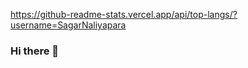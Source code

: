 <!-- [![Sagar's github stats](https://github-readme-stats.vercel.app/api?username=SagarNaliyapara)] -->

https://github-readme-stats.vercel.app/api/top-langs/?username=SagarNaliyapara


### Hi there 👋

<!--
**SagarNaliyapara/SagarNaliyapara** is a ✨ _special_ ✨ repository because its `README.md` (this file) appears on your GitHub profile.

Here are some ideas to get you started:

- 🔭 I’m currently working on ...
- 🌱 I’m currently learning ...
- 👯 I’m looking to collaborate on ...
- 🤔 I’m looking for help with ...
- 💬 Ask me about ...
- 📫 How to reach me: ...
- 😄 Pronouns: ...
- ⚡ Fun fact: ...
-->
